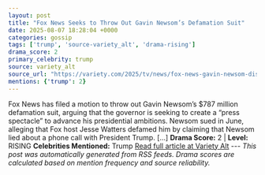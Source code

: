 ```yaml
---
layout: post
title: "Fox News Seeks to Throw Out Gavin Newsom’s Defamation Suit"
date: 2025-08-07 18:28:04 +0000
categories: gossip
tags: ['trump', 'source-variety_alt', 'drama-rising']
drama_score: 2
primary_celebrity: trump
source: variety_alt
source_url: "https://variety.com/2025/tv/news/fox-news-gavin-newsom-dismiss-defamation-suit-1236481693/"
mentions: {'trump': 2}
---
```


Fox News has filed a motion to throw out Gavin Newsom’s $787 million defamation suit, arguing that the governor is seeking to create a “press spectacle” to advance his presidential ambitions. Newsom sued in June, alleging that Fox host Jesse Watters defamed him by claiming that Newsom lied about a phone call with President Trump. […] **Drama Score:** 2 | **Level:** RISING **Celebrities Mentioned:** Trump [Read full article at Variety Alt](https://variety.com/2025/tv/news/fox-news-gavin-newsom-dismiss-defamation-suit-1236481693/) --- *This post was automatically generated from RSS feeds. Drama scores are calculated based on mention frequency and source reliability.*